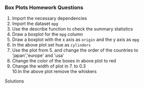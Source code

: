 ### Box Plots Homework Questions

1. Import the necessary dependencies<br>
2. Import the dataset ```mpg```<br>
3. Use the describe function to check the summary statistics<br>
4. Draw a boxplot for the ```mpg``` column<br>
5. Draw a boxplot with the x axis as ```origin``` and the y axis as ```mpg```<br>
6. In the above plot set hue as ```cylinders```<br>
7. Use the plot from 5. and change the order of the countries to 'japan','europe' and 'usa'<br>
8. Change the color of the boxes in above plot to red<br>
9. Change the width of plot in 7. to 0.3<br>
10.In the above plot remove the whiskers<br>

<a herf = 'https://github.com/codebasics/Seaborn-Series/blob/master/05-BoxPlots/Solutions/HomeworkSolutionsNotebook.ipynb'>Solutions</a>
